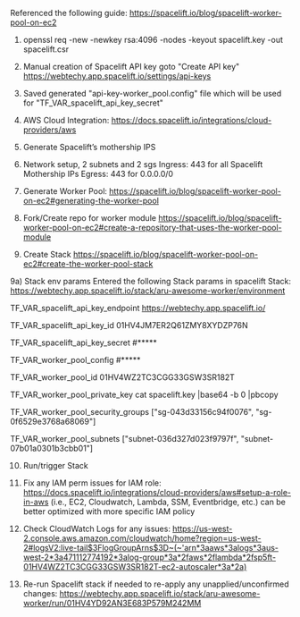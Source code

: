 Referenced the following guide:
https://spacelift.io/blog/spacelift-worker-pool-on-ec2

1) openssl req -new -newkey rsa:4096 -nodes -keyout spacelift.key -out spacelift.csr

2) Manual creation of Spacelift API key goto "Create API key" https://webtechy.app.spacelift.io/settings/api-keys

3) Saved generated "api-key-worker_pool.config" file which will be used for "TF_VAR_spacelift_api_key_secret"

4) AWS Cloud Integration: https://docs.spacelift.io/integrations/cloud-providers/aws

5) Generate Spacelift’s mothership IPS
6) Network setup, 2 subnets and 2 sgs
Ingress: 443 for all Spacelift Mothership IPs
Egress: 443 for 0.0.0.0/0

7) Generate Worker Pool:
https://spacelift.io/blog/spacelift-worker-pool-on-ec2#generating-the-worker-pool

8) Fork/Create repo for worker module
https://spacelift.io/blog/spacelift-worker-pool-on-ec2#create-a-repository-that-uses-the-worker-pool-module

9) Create Stack
https://spacelift.io/blog/spacelift-worker-pool-on-ec2#create-the-worker-pool-stack

9a) Stack env params
Entered the following Stack params in spacelift Stack: 
https://webtechy.app.spacelift.io/stack/aru-awesome-worker/environment

TF_VAR_spacelift_api_key_endpoint
https://webtechy.app.spacelift.io/

TF_VAR_spacelift_api_key_id
01HV4JM7ER2Q61ZMY8XYDZP76N

TF_VAR_spacelift_api_key_secret
#*****


TF_VAR_worker_pool_config
#*****

TF_VAR_worker_pool_id
01HV4WZ2TC3CGG33GSW3SR182T

TF_VAR_worker_pool_private_key
cat spacelift.key |base64 -b 0 |pbcopy

TF_VAR_worker_pool_security_groups
["sg-043d33156c94f0076", "sg-0f6529e3768a68069"]

TF_VAR_worker_pool_subnets
["subnet-036d327d023f9797f", "subnet-07b01a0301b3cbb01"]


10) Run/trigger Stack

11) Fix any IAM perm issues for IAM role:
https://docs.spacelift.io/integrations/cloud-providers/aws#setup-a-role-in-aws
(i.e., EC2, Cloudwatch, Lambda, SSM, Eventbridge, etc.) can be better optimized with more specific IAM policy

12) Check CloudWatch Logs for any issues:
https://us-west-2.console.aws.amazon.com/cloudwatch/home?region=us-west-2#logsV2:live-tail$3FlogGroupArns$3D~(~'arn*3aaws*3alogs*3aus-west-2*3a471112774192*3alog-group*3a*2faws*2flambda*2fsp5ft-01HV4WZ2TC3CGG33GSW3SR182T-ec2-autoscaler*3a*2a)

13) Re-run Spacelift stack if needed to re-apply any unapplied/unconfirmed changes:
https://webtechy.app.spacelift.io/stack/aru-awesome-worker/run/01HV4YD92AN3E683P579M242MM
